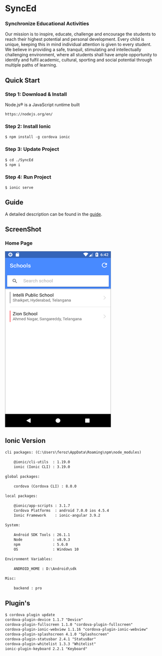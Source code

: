 # SyncEd

### Synchronize Educational Activities

Our mission is to inspire, educate, challenge and encourage the students to reach their highest potential and personal development. Every child is unique, keeping this in mind individual attention is given to every student. We believe in providing a safe, tranquil, stimulating and intellectually challenging environment, where all students shall have ample opportunity to identify and fulfil academic, cultural, sporting and social potential through multiple paths of learning.

## Quick Start

### Step 1: Download & Install
Node.js® is a JavaScript runtime built

    https://nodejs.org/en/

### Step 2: Install Ionic

    $ npm install -g cordova ionic

### Step 3: Update Project

    $ cd ./SyncEd
    $ npm i

### Step 4: Run Project

    $ ionic serve

## Guide

A detailed description can be found in the [guide](https://ionicframework.com/getting-started).

## ScreenShot

### Home Page
<img src="github-images/school-list.png" alt="Home Page" width="350px" height="580px">

## Ionic Version

```
cli packages: (C:\Users\feroz\AppData\Roaming\npm\node_modules)

    @ionic/cli-utils  : 1.19.0
    ionic (Ionic CLI) : 3.19.0

global packages:

    cordova (Cordova CLI) : 8.0.0

local packages:

    @ionic/app-scripts : 3.1.7
    Cordova Platforms  : android 7.0.0 ios 4.5.4
    Ionic Framework    : ionic-angular 3.9.2

System:

    Android SDK Tools : 26.1.1
    Node              : v8.9.3
    npm               : 5.6.0
    OS                : Windows 10

Environment Variables:

    ANDROID_HOME : D:\Android\sdk

Misc:

    backend : pro
```

## Plugin's

```
$ cordova plugin update
cordova-plugin-device 1.1.7 "Device"
cordova-plugin-fullscreen 1.1.0 "cordova-plugin-fullscreen"
cordova-plugin-ionic-webview 1.1.16 "cordova-plugin-ionic-webview"
cordova-plugin-splashscreen 4.1.0 "Splashscreen"
cordova-plugin-statusbar 2.4.1 "StatusBar"
cordova-plugin-whitelist 1.3.3 "Whitelist"
ionic-plugin-keyboard 2.2.1 "Keyboard"

```